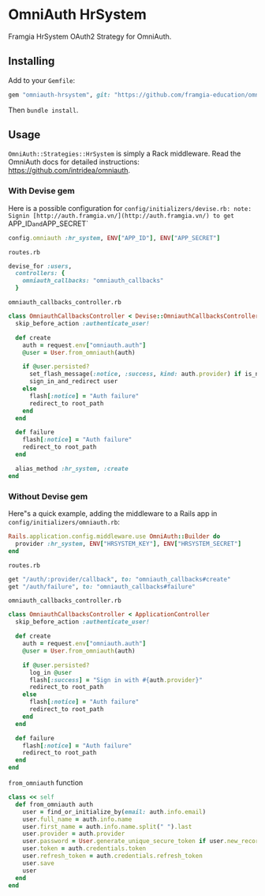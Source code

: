 # OmniAuth HrSystem

Framgia HrSystem OAuth2 Strategy for OmniAuth.

## Installing

Add to your `Gemfile`:

```ruby
gem "omniauth-hrsystem", git: "https://github.com/framgia-education/omniauth-hrsystem.git"
```

Then `bundle install`.

## Usage

`OmniAuth::Strategies::HrSystem` is simply a Rack middleware. Read the OmniAuth docs for detailed instructions: https://github.com/intridea/omniauth.

### With Devise gem
Here is a possible configuration for `config/initializers/devise.rb:
note: Signin [http://auth.framgia.vn/](http://auth.framgia.vn/) to get` APP_ID` and `APP_SECRET`

```ruby
config.omniauth :hr_system, ENV["APP_ID"], ENV["APP_SECRET"]
```

`routes.rb`

```ruby
devise_for :users,
  controllers: {
    omniauth_callbacks: "omniauth_callbacks"
  }
```

`omniauth_callbacks_controller.rb`

```ruby
class OmniauthCallbacksController < Devise::OmniauthCallbacksController
  skip_before_action :authenticate_user!

  def create
    auth = request.env["omniauth.auth"]
    @user = User.from_omniauth(auth)

    if @user.persisted?
      set_flash_message(:notice, :success, kind: auth.provider) if is_navigational_format?
      sign_in_and_redirect user
    else
      flash[:notice] = "Auth failure"
      redirect_to root_path
    end
  end

  def failure
    flash[:notice] = "Auth failure"
    redirect_to root_path
  end

  alias_method :hr_system, :create
end
```

### Without Devise gem

Here"s a quick example, adding the middleware to a Rails app in `config/initializers/omniauth.rb`:

```ruby
Rails.application.config.middleware.use OmniAuth::Builder do
  provider :hr_system, ENV["HRSYSTEM_KEY"], ENV["HRSYSTEM_SECRET"]
end
```

`routes.rb`

```ruby
get "/auth/:provider/callback", to: "omniauth_callbacks#create"
get "/auth/failure", to: "omniauth_callbacks#failure"
```

`omniauth_callbacks_controller.rb`

```ruby
class OmniauthCallbacksController < ApplicationController
  skip_before_action :authenticate_user!

  def create
    auth = request.env["omniauth.auth"]
    @user = User.from_omniauth(auth)

    if @user.persisted?
      log_in @user
      flash[:success] = "Sign in with #{auth.provider}"
      redirect_to root_path
    else
      flash[:notice] = "Auth failure"
      redirect_to root_path
    end
  end

  def failure
    flash[:notice] = "Auth failure"
    redirect_to root_path
  end
end
```

`from_omniauth` function

```ruby
class << self
  def from_omniauth auth
    user = find_or_initialize_by(email: auth.info.email)
    user.full_name = auth.info.name
    user.first_name = auth.info.name.split(" ").last
    user.provider = auth.provider
    user.password = User.generate_unique_secure_token if user.new_record?
    user.token = auth.credentials.token
    user.refresh_token = auth.credentials.refresh_token
    user.save
    user
  end
end
```
